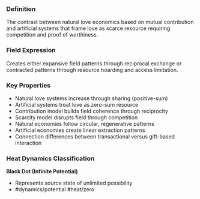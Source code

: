 ### Definition

The contrast between natural love economics based on mutual contribution and artificial systems that frame love as scarce resource requiring competition and proof of worthiness.

### Field Expression

Creates either expansive field patterns through reciprocal exchange or contracted patterns through resource hoarding and access limitation.

### Key Properties

- Natural love systems increase through sharing (positive-sum)
- Artificial systems treat love as zero-sum resource
- Contribution model builds field coherence through reciprocity
- Scarcity model disrupts field through competition
- Natural economies follow circular, regenerative patterns
- Artificial economies create linear extraction patterns
- Connection differences between transactional versus gift-based interaction

### Heat Dynamics Classification

**Black Dot (Infinite Potential)**

- Represents source state of unlimited possibility
- #dynamics/potential #heat/zero